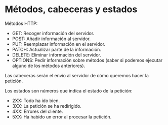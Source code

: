 # Métodos, cabeceras y estados

Métodos HTTP:

* GET: Recoger información del servidor.
* POST: Añadir información al servidor.
* PUT: Reemplazar información en el servidor.
* PATCH: Actualizar parte de la información.
* DELETE: Eliminar información del servidor.
* OPTIONS: Pedir información sobre métodos (saber si podemos ejecutar alguno de los métodos anteriores).

Las cabeceras serán el envío al servidor de cómo queremos hacer la petición.

Los estados son números que indica el estado de la petición:

* 2XX: Todo ha ido bien.
* 3XX: La petición se ha redirigido.
* 4XX: Errores del cliente.
* 5XX: Ha habido un error al procesar la petición.
